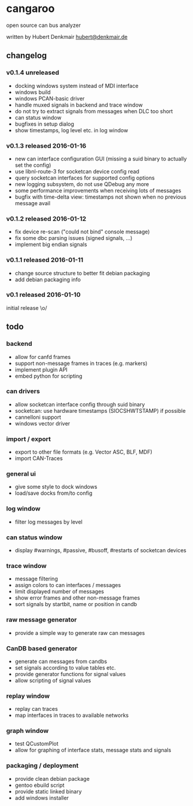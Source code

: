 # cangaroo
open source can bus analyzer

written by Hubert Denkmair <hubert@denkmair.de>

## changelog

### v0.1.4 unreleased
* docking windows system instead of MDI interface
* windows build
* windows PCAN-basic driver
* handle muxed signals in backend and trace window
* do not try to extract signals from messages when DLC too short
* can status window
* bugfixes in setup dialog
* show timestamps, log level etc. in log window

### v0.1.3 released 2016-01-16
* new can interface configuration GUI (missing a suid binary to actually set the config)
* use libnl-route-3 for socketcan device config read
* query socketcan interfaces for supported config options
* new logging subsystem, do not use QDebug any more
* some performance improvements when receiving lots of messages 
* bugfix with time-delta view: timestamps not shown when no previous message avail

### v0.1.2 released 2016-01-12
* fix device re-scan ("could not bind" console message)
* fix some dbc parsing issues (signed signals, ...)
* implement big endian signals

### v0.1.1 released 2016-01-11
* change source structure to better fit debian packaging
* add debian packaging info

### v0.1 released 2016-01-10
initial release \o/



## todo

### backend
* allow for canfd frames
* support non-message frames in traces (e.g. markers)
* implement plugin API
* embed python for scripting

### can drivers
* allow socketcan interface config through suid binary
* socketcan: use hardware timestamps (SIOCSHWTSTAMP) if possible
* cannelloni support
* windows vector driver

### import / export
* export to other file formats (e.g. Vector ASC, BLF, MDF)
* import CAN-Traces

### general ui
* give some style to dock windows
* load/save docks from/to config

### log window
* filter log messages by level

### can status window
* display #warnings, #passive, #busoff, #restarts of socketcan devices

### trace window
* message filtering
* assign colors to can interfaces / messages
* limit displayed number of messages
* show error frames and other non-message frames
* sort signals by startbit, name or position in candb

### raw message generator
* provide a simple way to generate raw can messages

### CanDB based generator
* generate can messages from candbs
* set signals according to value tables etc.
* provide generator functions for signal values
* allow scripting of signal values

### replay window
* replay can traces
* map interfaces in traces to available networks

### graph window
* test QCustomPlot
* allow for graphing of interface stats, message stats and signals

### packaging / deployment
* provide clean debian package
* gentoo ebuild script
* provide static linked binary
* add windows installer

